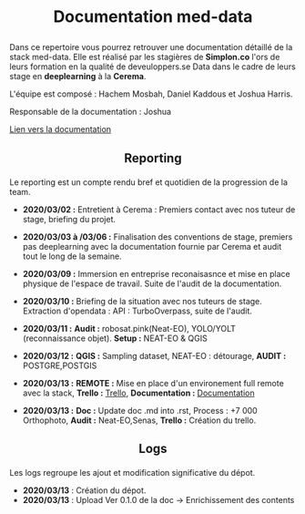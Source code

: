 # <p align=center>Documentation med-data</p>

Dans ce repertoire vous pourrez retrouver une documentation détaillé de la stack med-data. Elle est réalisé par les stagières de **Simplon.co** l'ors de leurs formation en la qualité de deveuloppers.se Data dans le cadre de leurs stage en **deeplearning** à la **Cerema**.

L'équipe est composé : Hachem Mosbah, Daniel Kaddous et Joshua Harris.

Responsable de la documentation : Joshua

[Lien vers la documentation ](https://documentation-med-data.readthedocs.io/en/latest/)


## <p align=center>Reporting</p>


Le reporting est un compte rendu bref et quotidien de la progression de la team.

* **2020/03/02 :** Entretient à Cerema : Premiers contact avec nos tuteur de stage, briefing du projet.

* **2020/03/03 à /03/06 :** Finalisation des conventions de stage, premiers pas deeplearning avec la documentation fournie par Cerema et audit tout le long de la semaine.

* **2020/03/09 :** Immersion en entreprise reconaisasnce et mise en place physique de l'espace de travail. Suite de l'audit de la documentation. 

* **2020/03/10 :** Briefing de la situation avec nos tuteurs de stage. Extraction d'opendata : API : TurboOverpass, suite de l'audit.

* **2020/03/11 :** **Audit :** robosat.pink(Neat-EO), YOLO/YOLT (reconnaissance objet). **Setup :** NEAT-EO & QGIS 

* **2020/03/12 :** **QGIS :** Sampling dataset, NEAT-EO : détourage, **AUDIT :** POSTGRE,POSTGIS

* **2020/03/13 :** **REMOTE :** Mise en place d'un environement full remote avec la stack, **Trello :** [Trello](https://trello.com/b/oE3T8HdO/stage-cerema), **Documentation :** [Documentation](https://documentation-med-data.readthedocs.io/en/latest/)

* **2020/03/13 :** **Doc :** Update doc .md into .rst, Process : +7 000 Orthophoto, **Audit :** Neat-EO,Senas, **Trello :** Création du trello.

## <p align=center>Logs</p>

Les logs regroupe les ajout et modification significative du dépot.

* **2020/03/13** : Création du dépot.
* **2020/03/13** : Upload Ver 0.1.0 de la doc -> Enrichissement des contents 

